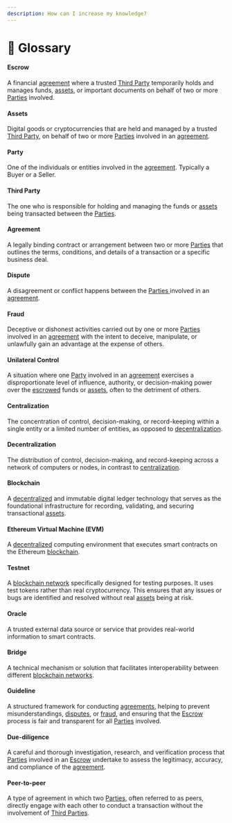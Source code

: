 ```yaml
---
description: How can I increase my knowledge?
---
```


# 📖 Glossary

#### Escrow

A financial [agreement](glossary.md#agreement) where a trusted [Third Party](glossary.md#third-party) temporarily holds and manages funds, [assets](glossary.md#assets), or important documents on behalf of two or more [Parties](glossary.md#party) involved.

#### Assets

Digital goods or cryptocurrencies that are held and managed by a trusted [Third Party](glossary.md#third-party), on behalf of two or more [Parties](glossary.md#party) involved in an [agreement](glossary.md#agreement).

#### P**arty**

One of the individuals or entities involved in the [agreement](glossary.md#agreement). Typically a Buyer or a Seller.

#### Third Party

The one who is responsible for holding and managing the funds or [assets](glossary.md#assets) being transacted between the [Parties](glossary.md#the-party).

#### Agreement

A legally binding contract or arrangement between two or more [Parties](glossary.md#party) that outlines the terms, conditions, and details of a transaction or a specific business deal.

#### Dispute

A disagreement or conflict happens between the [Parties ](glossary.md#party)involved in an [agreement](glossary.md#agreement).

#### Fraud

Deceptive or dishonest activities carried out by one or more [Parties](glossary.md#party) involved in an [agreement](glossary.md#agreement) with the intent to deceive, manipulate, or unlawfully gain an advantage at the expense of others.

#### Unilateral Control

A situation where one [Party](glossary.md#party) involved in an [agreement](glossary.md#agreement) exercises a disproportionate level of influence, authority, or decision-making power over the [escrowed](glossary.md#escrow) funds or [assets](glossary.md#assets), often to the detriment of others.

#### Centralization

The concentration of control, decision-making, or record-keeping within a single entity or a limited number of entities, as opposed to [decentralization](glossary.md#decentralization).

#### Decentralization

The distribution of control, decision-making, and record-keeping across a network of computers or nodes, in contrast to [centralization](glossary.md#centralization).

#### Blockchain&#x20;

A [decentralized](glossary.md#decentralization) and immutable digital ledger technology that serves as the foundational infrastructure for recording, validating, and securing transactional [assets](glossary.md#assets).

#### Ethereum Virtual Machine (EVM)

A [decentralized](glossary.md#decentralization) computing environment that executes smart contracts on the Ethereum [blockchain](glossary.md#blockchain).

#### Testnet

A [blockchain network](glossary.md#blockchain) specifically designed for testing purposes. It uses test tokens rather than real cryptocurrency. This ensures that any issues or bugs are identified and resolved without real [assets](glossary.md#assets) being at risk.

#### Oracle

A trusted external data source or service that provides real-world information to smart contracts.

#### Bridge

A technical mechanism or solution that facilitates interoperability between different [blockchain networks](glossary.md#blockchain).

#### Guideline

A structured framework for conducting [agreements](glossary.md#agreement), helping to prevent misunderstandings, [disputes](glossary.md#dispute), or [fraud](glossary.md#fraud), and ensuring that the [Escrow](glossary.md#escrow) process is fair and transparent for all [Parties](glossary.md#party) involved.

#### Due-diligence

A careful and thorough investigation, research, and verification process that [Parties](glossary.md#party) involved in an [Escrow](glossary.md#escrow) undertake to assess the legitimacy, accuracy, and compliance of the [agreement](glossary.md#agreement).

#### Peer-to-peer

A type of agreement in which two [Parties](glossary.md#party), often referred to as peers, directly engage with each other to conduct a transaction without the involvement of [Third Parties](glossary.md#third-party).
